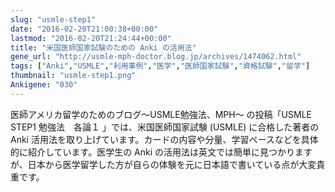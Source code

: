 ```yaml
---
slug: "usmle-step1"
date: "2016-02-20T21:00:38+00:00"
lastmod: "2016-02-20T21:24:44+00:00"
title: "米国医師国家試験のための Anki の活用法"
gene_url: "http://usmle-mph-doctor.blog.jp/archives/1474062.html"
tags: ["Anki","USMLE","利用事例","医学","医師国家試験","資格試験","留学"]
thumbnail: "usmle-step1.png"
Ankigene: "030"
---
```

医師アメリカ留学のためのブログ～USMLE勉強法、MPH～ の投稿「USMLE STEP1 勉強法　各論１ 」では、米国医師国家試験 (USMLE) に合格した著者の Anki 活用法を取り上げています。カードの内容や分量、学習ペースなどを具体的に紹介しています。医学生の Anki の活用法は英文では簡単に見つかりますが、日本から医学留学した方が自らの体験を元に日本語で書いている点が大変貴重です。
